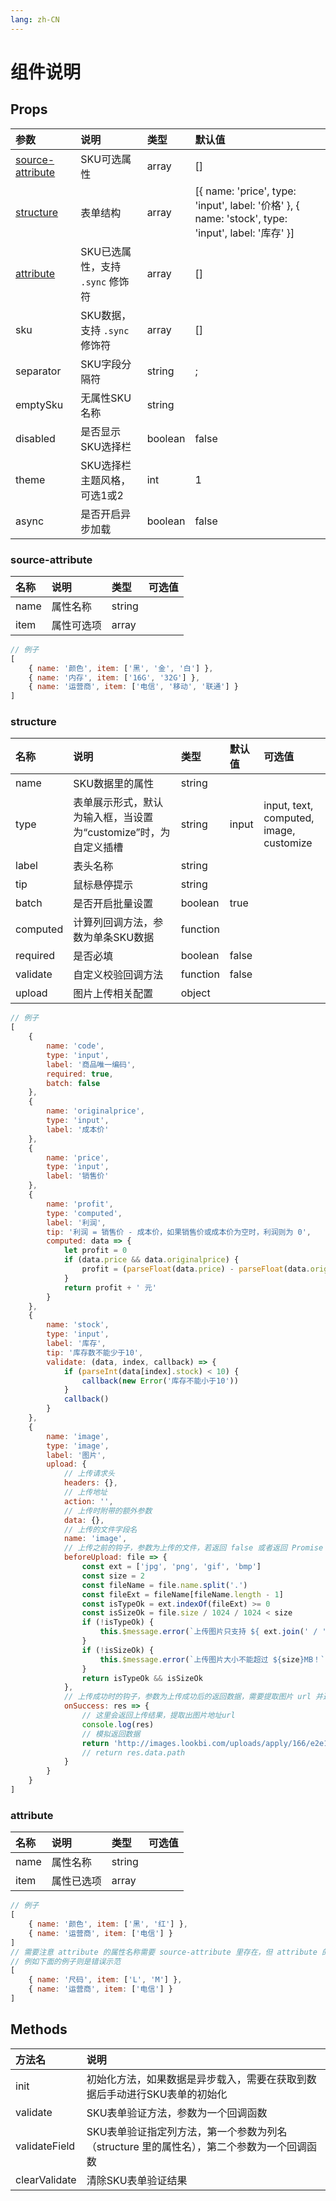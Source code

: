 ```yaml
---
lang: zh-CN
---
```


# 组件说明

## Props

| 参数                                  | 说明                             | 类型    | 默认值                                                                                             |
| :------------------------------------ | :------------------------------- | :------ | :------------------------------------------------------------------------------------------------- |
| [source-attribute](#source-attribute) | SKU可选属性                      | array   | []                                                                                                 |
| [structure](#structure)               | 表单结构                         | array   | [{ name: 'price', type: 'input', label: '价格' }, { name: 'stock', type: 'input', label: '库存' }] |
| [attribute](#attribute)               | SKU已选属性，支持 `.sync` 修饰符 | array   | []                                                                                                 |
| sku                                   | SKU数据，支持 `.sync` 修饰符     | array   | []                                                                                                 |
| separator                             | SKU字段分隔符                    | string  | ;                                                                                                  |
| emptySku                              | 无属性SKU名称                    | string  |                                                                                                    |
| disabled                              | 是否显示SKU选择栏                | boolean | false                                                                                              |
| theme                                 | SKU选择栏主题风格，可选1或2      | int     | 1                                                                                                  |
| async                                 | 是否开启异步加载                 | boolean | false                                                                                              |

### source-attribute

| 名称 | 说明       | 类型   | 可选值 |
| :--- | :--------- | :----- | :----- |
| name | 属性名称   | string |        |
| item | 属性可选项 | array  |        |


```js
// 例子
[
	{ name: '颜色', item: ['黑', '金', '白'] },
	{ name: '内存', item: ['16G', '32G'] },
	{ name: '运营商', item: ['电信', '移动', '联通'] }
]
```

### structure

| 名称     | 说明                                                            | 类型     | 默认值 | 可选值                                  |
| :------- | :-------------------------------------------------------------- | :------- | :----- | :-------------------------------------- |
| name     | SKU数据里的属性                                                 | string   |        |                                         |
| type     | 表单展示形式，默认为输入框，当设置为“customize”时，为自定义插槽 | string   | input  | input, text, computed, image, customize |
| label    | 表头名称                                                        | string   |        |                                         |
| tip      | 鼠标悬停提示                                                    | string   |        |                                         |
| batch    | 是否开启批量设置                                                | boolean  | true   |                                         |
| computed | 计算列回调方法，参数为单条SKU数据                               | function |        |                                         |
| required | 是否必填                                                        | boolean  | false  |                                         |
| validate | 自定义校验回调方法                                              | function | false  |                                         |
| upload   | 图片上传相关配置                                                | object   |        |                                         |

```js
// 例子
[
	{
		name: 'code',
		type: 'input',
		label: '商品唯一编码',
		required: true,
		batch: false
	},
	{
		name: 'originalprice',
		type: 'input',
		label: '成本价'
	},
	{
		name: 'price',
		type: 'input',
		label: '销售价'
	},
	{
		name: 'profit',
		type: 'computed',
		label: '利润',
		tip: '利润 = 销售价 - 成本价，如果销售价或成本价为空时，利润则为 0',
		computed: data => {
			let profit = 0
			if (data.price && data.originalprice) {
				profit = (parseFloat(data.price) - parseFloat(data.originalprice)).toFixed(2)
			}
			return profit + ' 元'
		}
	},
	{
		name: 'stock',
		type: 'input',
		label: '库存',
		tip: '库存数不能少于10',
		validate: (data, index, callback) => {
			if (parseInt(data[index].stock) < 10) {
				callback(new Error('库存不能小于10'))
			}
			callback()
		}
	},
	{
		name: 'image',
		type: 'image',
		label: '图片',
		upload: {
			// 上传请求头
			headers: {},
			// 上传地址
			action: '',
			// 上传时附带的额外参数
			data: {},
			// 上传的文件字段名
			name: 'image',
			// 上传之前的钩子，参数为上传的文件，若返回 false 或者返回 Promise 且被 reject，则停止上传
			beforeUpload: file => {
				const ext = ['jpg', 'png', 'gif', 'bmp']
				const size = 2
				const fileName = file.name.split('.')
				const fileExt = fileName[fileName.length - 1]
				const isTypeOk = ext.indexOf(fileExt) >= 0
				const isSizeOk = file.size / 1024 / 1024 < size
				if (!isTypeOk) {
					this.$message.error(`上传图片只支持 ${ ext.join(' / ') } 格式！`)
				}
				if (!isSizeOk) {
					this.$message.error(`上传图片大小不能超过 ${size}MB！`)
				}
				return isTypeOk && isSizeOk
			},
			// 上传成功时的钩子，参数为上传成功后的返回数据，需要提取图片 url 并返回，用于图片展示
			onSuccess: res => {
				// 这里会返回上传结果，提取出图片地址url
				console.log(res)
				// 模拟返回数据
				return 'http://images.lookbi.com/uploads/apply/166/e2e1b23647d67df2655d5e6bed76670c.jpg'
				// return res.data.path
			}
		}
	}
]
```

### attribute

| 名称 | 说明       | 类型   | 可选值 |
| :--- | :--------- | :----- | :----- |
| name | 属性名称   | string |        |
| item | 属性已选项 | array  |        |


```js
// 例子
[
	{ name: '颜色', item: ['黑', '红'] },
	{ name: '运营商', item: ['电信'] }
]
// 需要注意 attribute 的属性名称需要 source-attribute 里存在，但 attribute 的属性已选项则没有限制
// 例如下面的例子则是错误示范
[
	{ name: '尺码', item: ['L', 'M'] },
	{ name: '运营商', item: ['电信'] }
]
```

## Methods

| 方法名        | 说明                                                                                      |
| :------------ | :---------------------------------------------------------------------------------------- |
| init          | 初始化方法，如果数据是异步载入，需要在获取到数据后手动进行SKU表单的初始化                 |
| validate      | SKU表单验证方法，参数为一个回调函数                                                       |
| validateField | SKU表单验证指定列方法，第一个参数为列名（structure 里的属性名），第二个参数为一个回调函数 |
| clearValidate | 清除SKU表单验证结果                                                                       |
